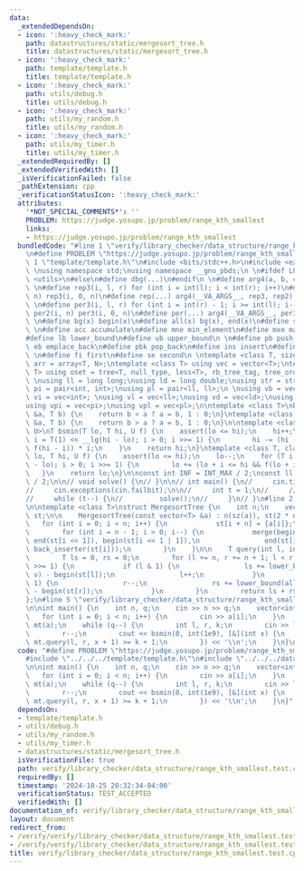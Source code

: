 ```yaml
---
data:
  _extendedDependsOn:
  - icon: ':heavy_check_mark:'
    path: datastructures/static/mergesort_tree.h
    title: datastructures/static/mergesort_tree.h
  - icon: ':heavy_check_mark:'
    path: template/template.h
    title: template/template.h
  - icon: ':heavy_check_mark:'
    path: utils/debug.h
    title: utils/debug.h
  - icon: ':heavy_check_mark:'
    path: utils/my_random.h
    title: utils/my_random.h
  - icon: ':heavy_check_mark:'
    path: utils/my_timer.h
    title: utils/my_timer.h
  _extendedRequiredBy: []
  _extendedVerifiedWith: []
  _isVerificationFailed: false
  _pathExtension: cpp
  _verificationStatusIcon: ':heavy_check_mark:'
  attributes:
    '*NOT_SPECIAL_COMMENTS*': ''
    PROBLEM: https://judge.yosupo.jp/problem/range_kth_smallest
    links:
    - https://judge.yosupo.jp/problem/range_kth_smallest
  bundledCode: "#line 1 \"verify/library_checker/data_structure/range_kth_smallest.test.cpp\"\
    \n#define PROBLEM \"https://judge.yosupo.jp/problem/range_kth_smallest\"\n\n#line\
    \ 1 \"template/template.h\"\n#include <bits/stdc++.h>\n#include <ext/pb_ds/assoc_container.hpp>\n\
    \ \nusing namespace std;\nusing namespace __gnu_pbds;\n \n#ifdef LOCAL\n#include\
    \ <utils>\n#else\n#define dbg(...)\n#endif\n \n#define arg4(a, b, c, d, ...) d\n\
    \ \n#define rep3(i, l, r) for (int i = int(l); i < int(r); i++)\n#define rep2(i,\
    \ n) rep3(i, 0, n)\n#define rep(...) arg4(__VA_ARGS__, rep3, rep2) (__VA_ARGS__)\n\
    \ \n#define per3(i, l, r) for (int i = int(r) - 1; i >= int(l); i--)\n#define\
    \ per2(i, n) per3(i, 0, n)\n#define per(...) arg4(__VA_ARGS__, per3, per2) (__VA_ARGS__)\n\
    \ \n#define bg(x) begin(x)\n#define all(x) bg(x), end(x)\n#define sz(x) int(size(x))\n\
    \ \n#define acc accumulate\n#define mne min_element\n#define mxe max_element\n\
    #define lb lower_bound\n#define ub upper_bound\n \n#define pb push_back\n#define\
    \ eb emplace_back\n#define pbk pop_back\n#define ins insert\n#define era erase\n\
    \ \n#define fi first\n#define se second\n \ntemplate <class T, size_t N> using\
    \ arr = array<T, N>;\ntemplate <class T> using vec = vector<T>;\ntemplate <class\
    \ T> using oset = tree<T, null_type, less<T>, rb_tree_tag, tree_order_statistics_node_update>;\n\
    \ \nusing ll = long long;\nusing ld = long double;\nusing str = string;\n \nusing\
    \ pi = pair<int, int>;\nusing pl = pair<ll, ll>;\n \nusing vb = vec<bool>;\nusing\
    \ vi = vec<int>; \nusing vl = vec<ll>;\nusing vd = vec<ld>;\nusing vs = vec<str>;\n\
    using vpi = vec<pi>;\nusing vpl = vec<pl>;\n\ntemplate <class T>\nbool ckmin(T\
    \ &a, T b) {\n    return b < a ? a = b, 1 : 0;\n}\ntemplate <class T>\nbool ckmax(T\
    \ &a, T b) {\n    return b > a ? a = b, 1 : 0;\n}\n\ntemplate <class T, class\
    \ U>\nT bsmin(T lo, T hi, U f) {\n    assert(lo <= hi);\n    hi++;\n    for (T\
    \ i = T(1) << __lg(hi - lo); i > 0; i >>= 1) {\n        hi -= (hi - i >= lo &&\
    \ f(hi - i)) * i;\n    }\n    return hi;\n}\ntemplate <class T, class U>\nT bsmax(T\
    \ lo, T hi, U f) {\n    assert(lo <= hi);\n    lo--;\n    for (T i = T(1) << __lg(hi\
    \ - lo); i > 0; i >>= 1) {\n        lo += (lo + i <= hi && f(lo + i)) * i;\n \
    \   }\n    return lo;\n}\n\nconst int INF = INT_MAX / 2;\nconst ll INFL = LLONG_MAX\
    \ / 2;\n\n// void solve() {\n// }\n\n// int main() {\n//     cin.tie(0)->sync_with_stdio(0);\n\
    //     cin.exceptions(cin.failbit);\n\n//     int t = 1;\n//     // cin >> t;\n\
    //     while (t--) {\n//         solve();\n//     }\n// }\n#line 2 \"datastructures/static/mergesort_tree.h\"\
    \n\ntemplate <class T>\nstruct MergesortTree {\n    int n;\n    vector<vector<T>>\
    \ st;\n\n    MergesortTree(const vector<T> &a) : n(sz(a)), st(2 * n) {\n     \
    \   for (int i = 0; i < n; i++) {\n            st[i + n] = {a[i]};\n        }\n\
    \        for (int i = n - 1; i > 0; i--) {\n            merge(begin(st[i << 1]),\
    \ end(st[i << 1]), begin(st[i << 1 | 1]),\n                end(st[i << 1 | 1]),\
    \ back_inserter(st[i]));\n        }\n    }\n\n    T query(int l, int r, T v) {\n\
    \        T ls = 0, rs = 0;\n        for (l += n, r += n + 1; l < r; l >>= 1, r\
    \ >>= 1) {\n            if (l & 1) {\n                ls += lower_bound(all(st[l]),\
    \ v) - begin(st[l]);\n                l++;\n            }\n            if (r &\
    \ 1) {\n                r--;\n                rs += lower_bound(all(st[r]), v)\
    \ - begin(st[r]);\n            }\n        }\n        return ls + rs;\n    }\n\
    };\n#line 5 \"verify/library_checker/data_structure/range_kth_smallest.test.cpp\"\
    \n\nint main() {\n    int n, q;\n    cin >> n >> q;\n    vector<int> a(n);\n \
    \   for (int i = 0; i < n; i++) {\n        cin >> a[i];\n    }\n    MergesortTree<int>\
    \ mt(a);\n    while (q--) {\n        int l, r, k;\n        cin >> l >> r >> k;\n\
    \        r--;\n        cout << bsmin(0, int(1e9), [&](int x) {\n            return\
    \ mt.query(l, r, x + 1) >= k + 1;\n        }) << '\\n';\n    }\n}\n"
  code: "#define PROBLEM \"https://judge.yosupo.jp/problem/range_kth_smallest\"\n\n\
    #include \"../../../template/template.h\"\n#include \"../../../datastructures/static/mergesort_tree.h\"\
    \n\nint main() {\n    int n, q;\n    cin >> n >> q;\n    vector<int> a(n);\n \
    \   for (int i = 0; i < n; i++) {\n        cin >> a[i];\n    }\n    MergesortTree<int>\
    \ mt(a);\n    while (q--) {\n        int l, r, k;\n        cin >> l >> r >> k;\n\
    \        r--;\n        cout << bsmin(0, int(1e9), [&](int x) {\n            return\
    \ mt.query(l, r, x + 1) >= k + 1;\n        }) << '\\n';\n    }\n}"
  dependsOn:
  - template/template.h
  - utils/debug.h
  - utils/my_random.h
  - utils/my_timer.h
  - datastructures/static/mergesort_tree.h
  isVerificationFile: true
  path: verify/library_checker/data_structure/range_kth_smallest.test.cpp
  requiredBy: []
  timestamp: '2024-10-25 20:32:34-04:00'
  verificationStatus: TEST_ACCEPTED
  verifiedWith: []
documentation_of: verify/library_checker/data_structure/range_kth_smallest.test.cpp
layout: document
redirect_from:
- /verify/verify/library_checker/data_structure/range_kth_smallest.test.cpp
- /verify/verify/library_checker/data_structure/range_kth_smallest.test.cpp.html
title: verify/library_checker/data_structure/range_kth_smallest.test.cpp
---
```

